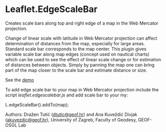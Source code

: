 # Leaflet.EdgeScaleBar
Creates scale bars along top and right edge of a map in the Web Mercator projection.

Change of linear scale with latitude in Web Mercator projection can affect determination of distances from the map, especially for large areas. Standard scale bar corresponds to the map center. This plugin gives variable scale bar along map edges (concept used on nautical charts) which can be used to see the effect of linear scale change or for estimation of distances between objects. Simply by panning the map one can bring part of the map closer to the scale bar and estimate distance or size.

See the [demo](http://geof-osgl.github.io/Leaflet.EdgeScaleBar/)

To add edge scale bar to your map in Web Mercator projection include the script *leaflet.edgescalebar.js* and add scale bar to your my:

L.edgeScaleBar().addTo(map);

Authors: Dražen Tutić (dtutic@geof.hr) and Ana Kuveždić Divjak (akuvezdic@geof.hr), University of Zagreb, Faculty of Geodesy, GEOF-OSGL Lab
